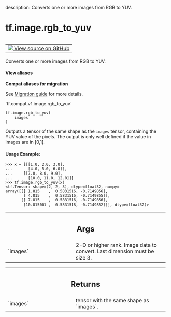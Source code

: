 description: Converts one or more images from RGB to YUV.

<div itemscope itemtype="http://developers.google.com/ReferenceObject">
<meta itemprop="name" content="tf.image.rgb_to_yuv" />
<meta itemprop="path" content="Stable" />
</div>

# tf.image.rgb_to_yuv

<!-- Insert buttons and diff -->

<table class="tfo-notebook-buttons tfo-api nocontent" align="left">
<td>
  <a target="_blank" href="https://github.com/tensorflow/tensorflow/blob/r2.2/tensorflow/python/ops/image_ops_impl.py#L3250-L3282">
    <img src="https://www.tensorflow.org/images/GitHub-Mark-32px.png" />
    View source on GitHub
  </a>
</td>
</table>



Converts one or more images from RGB to YUV.

<section class="expandable">
  <h4 class="showalways">View aliases</h4>
  <p>
<b>Compat aliases for migration</b>
<p>See
<a href="https://www.tensorflow.org/guide/migrate">Migration guide</a> for
more details.</p>
<p>`tf.compat.v1.image.rgb_to_yuv`</p>
</p>
</section>

<pre class="devsite-click-to-copy prettyprint lang-py tfo-signature-link">
<code>tf.image.rgb_to_yuv(
    images
)
</code></pre>



<!-- Placeholder for "Used in" -->

Outputs a tensor of the same shape as the `images` tensor, containing the YUV
value of the pixels.
The output is only well defined if the value in images are in [0,1].

#### Usage Example:



```
>>> x = [[[1.0, 2.0, 3.0],
...       [4.0, 5.0, 6.0]],
...     [[7.0, 8.0, 9.0],
...       [10.0, 11.0, 12.0]]]
>>> tf.image.rgb_to_yuv(x)
<tf.Tensor: shape=(2, 2, 3), dtype=float32, numpy=
array([[[ 1.815    ,  0.5831516, -0.7149856],
        [ 4.815    ,  0.5831516, -0.7149855]],
       [[ 7.815    ,  0.5831516, -0.7149856],
        [10.815001 ,  0.5831518, -0.7149852]]], dtype=float32)>
```

<!-- Tabular view -->
 <table class="responsive fixed orange">
<colgroup><col width="214px"><col></colgroup>
<tr><th colspan="2"><h2 class="add-link">Args</h2></th></tr>

<tr>
<td>
`images`
</td>
<td>
2-D or higher rank. Image data to convert. Last dimension must be
size 3.
</td>
</tr>
</table>



<!-- Tabular view -->
 <table class="responsive fixed orange">
<colgroup><col width="214px"><col></colgroup>
<tr><th colspan="2"><h2 class="add-link">Returns</h2></th></tr>

<tr>
<td>
`images`
</td>
<td>
tensor with the same shape as `images`.
</td>
</tr>
</table>

